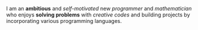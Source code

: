 I am an **ambitious** and _self-motivated_ new _programmer_ and _mathematician_ who enjoys **solving problems** with _creative codes_ and building projects by incorporating various programming languages.
